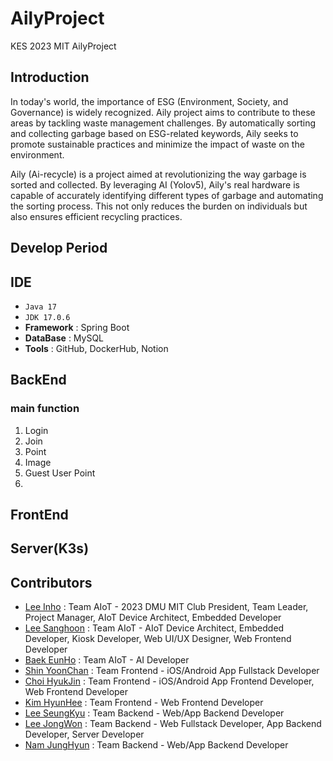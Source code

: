 # AilyProject
KES 2023 MIT AilyProject

## Introduction
In today's world, the importance of ESG (Environment, Society, and Governance) is widely recognized. Aily project aims to contribute to these areas by tackling waste management challenges. By automatically sorting and collecting garbage based on ESG-related keywords, Aily seeks to promote sustainable practices and minimize the impact of waste on the environment.

Aily (Ai-recycle) is a project aimed at revolutionizing the way garbage is sorted and collected. By leveraging AI (Yolov5), Aily's real hardware is capable of accurately identifying different types of garbage and automating the sorting process. This not only reduces the burden on individuals but also ensures efficient recycling practices.

## Develop Period

## IDE
- `Java 17`
- `JDK 17.0.6` 
- **Framework** : Spring Boot
- **DataBase** : MySQL
- **Tools** : GitHub, DockerHub, Notion

## BackEnd
### main function
1. Login
2. Join
3. Point
4. Image
5. Guest User Point
6. 


## FrontEnd

## Server(K3s)


## Contributors
- [Lee Inho](https://github.com/2inlee) : Team AIoT - 2023 DMU MIT Club President, Team Leader, Project Manager, AIoT Device Architect, Embedded Developer
- [Lee Sanghoon](https://github.com/dltkdgns00) : Team AIoT - AIoT Device Architect, Embedded Developer, Kiosk Developer, Web UI/UX Designer, Web Frontend Developer
- [Baek EunHo](https://github.com/BackEunHo) : Team AIoT - AI Developer
- [Shin YoonChan](https://github.com/SHINYOONCHAN) : Team Frontend - iOS/Android App Fullstack Developer
- [Choi HyukJin](https://github.com/Duxpiex) : Team Frontend - iOS/Android App Frontend Developer, Web Frontend Developer
- [Kim HyunHee](https://github.com/hyeonhe) : Team Frontend - Web Frontend Developer
- [Lee SeungKyu](https://github.com/vlqhel3440) : Team Backend - Web/App Backend Developer
- [Lee JongWon](https://github.com/LJW22222) : Team Backend - Web Fullstack Developer, App Backend Developer, Server Developer
- [Nam JungHyun](https://github.com/NamJungHyeon) : Team Backend - Web/App Backend Developer





